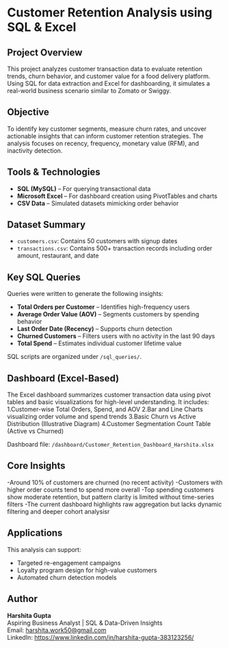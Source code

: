 # Customer Retention Analysis using SQL & Excel

## Project Overview
This project analyzes customer transaction data to evaluate retention trends, churn behavior, and customer value for a food delivery platform. Using SQL for data extraction and Excel for dashboarding, it simulates a real-world business scenario similar to Zomato or Swiggy.

## Objective
To identify key customer segments, measure churn rates, and uncover actionable insights that can inform customer retention strategies. The analysis focuses on recency, frequency, monetary value (RFM), and inactivity detection.

## Tools & Technologies
- **SQL (MySQL)** – For querying transactional data
- **Microsoft Excel** – For dashboard creation using PivotTables and charts
- **CSV Data** – Simulated datasets mimicking order behavior

## Dataset Summary
- `customers.csv`: Contains 50 customers with signup dates
- `transactions.csv`: Contains 500+ transaction records including order amount, restaurant, and date

## Key SQL Queries
Queries were written to generate the following insights:
- **Total Orders per Customer** – Identifies high-frequency users
- **Average Order Value (AOV)** – Segments customers by spending behavior
- **Last Order Date (Recency)** – Supports churn detection
- **Churned Customers** – Filters users with no activity in the last 90 days
- **Total Spend** – Estimates individual customer lifetime value

SQL scripts are organized under `/sql_queries/`.

## Dashboard (Excel-Based)
The Excel dashboard summarizes customer transaction data using pivot tables and basic visualizations for high-level understanding. It includes:
1.Customer-wise Total Orders, Spend, and AOV
2.Bar and Line Charts visualizing order volume and spend trends
3.Basic Churn vs Active Distribution (Illustrative Diagram)
4.Customer Segmentation Count Table (Active vs Churned)

Dashboard file: `/dashboard/Customer_Retention_Dashboard_Harshita.xlsx`

## Core Insights
-Around 10% of customers are churned (no recent activity)
-Customers with higher order counts tend to spend more overall
-Top spending customers show moderate retention, but pattern clarity is limited without time-series filters
-The current dashboard highlights raw aggregation but lacks dynamic filtering and deeper cohort analysisr

## Applications
This analysis can support:
- Targeted re-engagement campaigns
- Loyalty program design for high-value customers
- Automated churn detection models

## Author
**Harshita Gupta**  
Aspiring Business Analyst | SQL & Data-Driven Insights  
Email: harshita.work50@gmail.com  
LinkedIn: https://www.linkedin.com/in/harshita-gupta-383123256/
